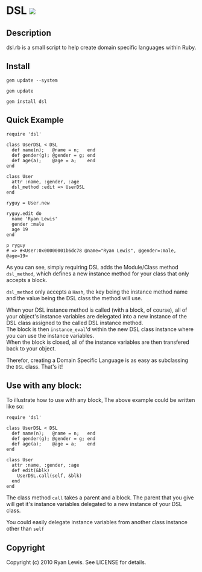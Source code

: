 # DSL ![](http://stillmaintained.com/c00lryguy/dsl.png)

## Description

dsl.rb is a small script to help create domain specific languages within Ruby.

## Install

`gem update --system` 

`gem update` 

`gem install dsl`

## Quick Example

    require 'dsl'

    class UserDSL < DSL
      def name(n);   @name = n;   end
      def gender(g); @gender = g; end
      def age(a);    @age = a;    end
    end

    class User
      attr :name, :gender, :age
      dsl_method :edit => UserDSL
    end

    ryguy = User.new

    ryguy.edit do
      name 'Ryan Lewis'
      gender :male
      age 19
    end

    p ryguy
    # => #<User:0x00000001b6dc78 @name="Ryan Lewis", @gender=:male, @age=19>

As you can see, simply requiring DSL adds the Module/Class method `dsl_method`, which defines a new instance method for your class that only accepts a block.

`dsl_method` only accepts a `Hash`, the key being the instance method name and the value being the DSL class the method will use.

When your DSL instance method is called (with a block, of course), all of your object's instance variables are delegated into a new instance of the DSL class assigned to the called DSL instance method.  
The block is then `instance_eval`'d within the new DSL class instance where you can use the instance variables.  
When the block is closed, all of the instance variables are then transfered back to your object.

Therefor, creating a Domain Specific Language is as easy as subclassing the `DSL` class. That's it!

## Use with any block:

To illustrate how to use with any block, The above example could be written like so:

    require 'dsl'

    class UserDSL < DSL
      def name(n);   @name = n;   end
      def gender(g); @gender = g; end
      def age(a);    @age = a;    end
    end

    class User
      attr :name, :gender, :age
      def edit(&blk)
        UserDSL.call(self, &blk)
      end
    end
    
The class method `call` takes a parent and a block. The parent that you give will get it's instance variables delegated to a new instance of your DSL class.

You could easily delegate instance variables from another class instance other than `self`

## Copyright

Copyright (c) 2010 Ryan Lewis. See LICENSE for details.
